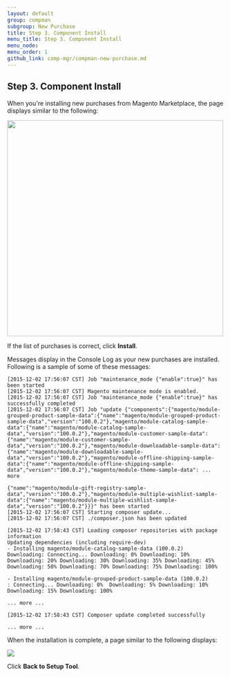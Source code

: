 ```yaml
---
layout: default 
group: compman
subgroup: New Purchase
title: Step 3. Component Install
menu_title: Step 3. Component Install
menu_node: 
menu_order: 1
github_link: comp-mgr/compman-new-purchase.md
---
```


## Step 3. Component Install
When you're installing new purchases from Magento Marketplace, the page displays similar to the following:

<img src="{{ site.baseurl }}common/images/compman_new-purchases-step3install.png" width="500px">

If the list of purchases is correct, click **Install**.

Messages display in the Console Log as your new purchases are installed. Following is a sample of some of these messages:

	[2015-12-02 17:56:07 CST] Job "maintenance_mode {"enable":true}" has been started
	[2015-12-02 17:56:07 CST] Magento maintenance mode is enabled.
	[2015-12-02 17:56:07 CST] Job "maintenance_mode {"enable":true}" has successfully completed
	[2015-12-02 17:56:07 CST] Job "update {"components":{"magento/module-grouped-product-sample-data":{"name":"magento/module-grouped-product-sample-data","version":"100.0.2"},"magento/module-catalog-sample-data":{"name":"magento/module-catalog-sample-data","version":"100.0.2"},"magento/module-customer-sample-data":{"name":"magento/module-customer-sample-data","version":"100.0.2"},"magento/module-downloadable-sample-data":{"name":"magento/module-downloadable-sample-data","version":"100.0.2"},"magento/module-offline-shipping-sample-data":{"name":"magento/module-offline-shipping-sample-data","version":"100.0.2"},"magento/module-theme-sample-data": ... more

	{"name":"magento/module-gift-registry-sample-data","version":"100.0.2"},"magento/module-multiple-wishlist-sample-data":{"name":"magento/module-multiple-wishlist-sample-data","version":"100.0.2"}}}" has been started
	[2015-12-02 17:56:07 CST] Starting composer update...
	[2015-12-02 17:56:07 CST] ./composer.json has been updated

	[2015-12-02 17:58:43 CST] Loading composer repositories with package information
	Updating dependencies (including require-dev)
	- Installing magento/module-catalog-sample-data (100.0.2)
	Downloading: Connecting... Downloading: 0% Downloading: 10% Downloading: 20% Downloading: 30% Downloading: 35% Downloading: 45% Downloading: 50% Downloading: 70% Downloading: 75% Downloading: 100%

	- Installing magento/module-grouped-product-sample-data (100.0.2)
	: Connecting... Downloading: 0%  Downloading: 5% Downloading: 10% Downloading: 15% Downloading: 100%

	... more ...

	[2015-12-02 17:58:43 CST] Composer update completed successfully

	... more ...

When the installation is complete, a page similar to the following displays:

<img src="{{ site.baseurl }}common/images/cman_new-purchases_finish.png">

Click **Back to Setup Tool**.